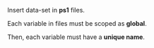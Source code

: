 Insert data-set in **ps1** files.  

Each variable in files must be scoped as **global**. 

Then, each variable must have a **unique name**.